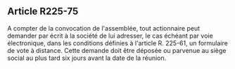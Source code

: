 Article R225-75
----
A compter de la convocation de l'assemblée, tout actionnaire peut demander par
écrit à la société de lui adresser, le cas échéant par voie électronique, dans
les conditions définies à l'article R. 225-61, un formulaire de vote à distance.
Cette demande doit être déposée ou parvenue au siège social au plus tard six
jours avant la date de la réunion.
